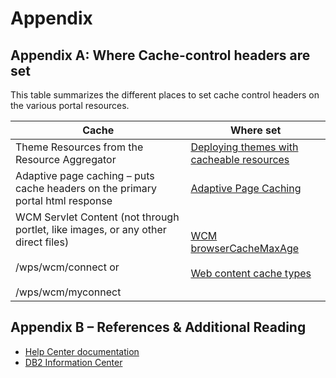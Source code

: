 # Appendix

## Appendix A: Where Cache-control headers are set

This table summarizes the different places to set cache control headers on the various portal resources.

| Cache | Where set |
| --- | --- |
| Theme Resources from the Resource Aggregator | [Deploying themes with cacheable resources](../../../../build_sites/themes_skins/manage_theme_capabilities/themeopt_mod_adminmod.md) |
| Adaptive page caching – puts cache headers on the primary portal html response | [Adaptive Page Caching](hcl_dx_light/adaptive_page_cache.md) |
| WCM Servlet Content (not through portlet, like images, or any other direct files)<br><br>/wps/wcm/connect or<br><br>/wps/wcm/myconnect | [WCM browserCacheMaxAge](wcm_tuning.md#wcm-browsercachemaxage)<br><br>[Web content cache types](../../../../manage_content/wcm_configuration/cfg_webcontent_delivery_env/caching_options/wcm_config_delivery_caching_types.md) |

## Appendix B – References & Additional Reading

- [Help Center documentation](https://opensource.hcltechsw.com/digital-experience/latest/index.html)
- [DB2 Information Center](https://www.ibm.com/docs/en/db2/11.5)
